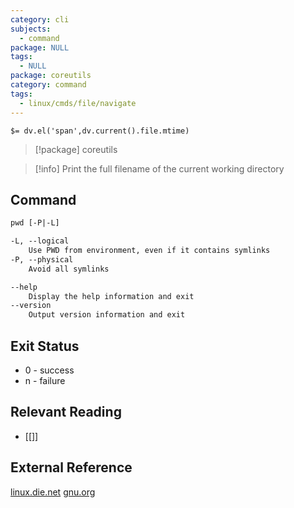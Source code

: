 ```yaml
---
category: cli
subjects:
  - command
package: NULL
tags:
  - NULL
package: coreutils
category: command
tags:
  - linux/cmds/file/navigate
---
```


`$= dv.el('span',dv.current().file.mtime)`
> [!package] coreutils

> [!info] Print the full filename of the current working directory

## Command
```txt
pwd [-P|-L]

-L, --logical
	Use PWD from environment, even if it contains symlinks 
-P, --physical
	Avoid all symlinks 

--help
	Display the help information and exit 
--version
	Output version information and exit
```

## Exit Status
- 0 - success
- n - failure

## Relevant Reading
- [[]]

## External Reference
[linux.die.net](https://linux.die.net/man/1/pwd)
[gnu.org](https://www.gnu.org/software/coreutils/manual/html_node/pwd-invocation.html#pwd-invocation)
